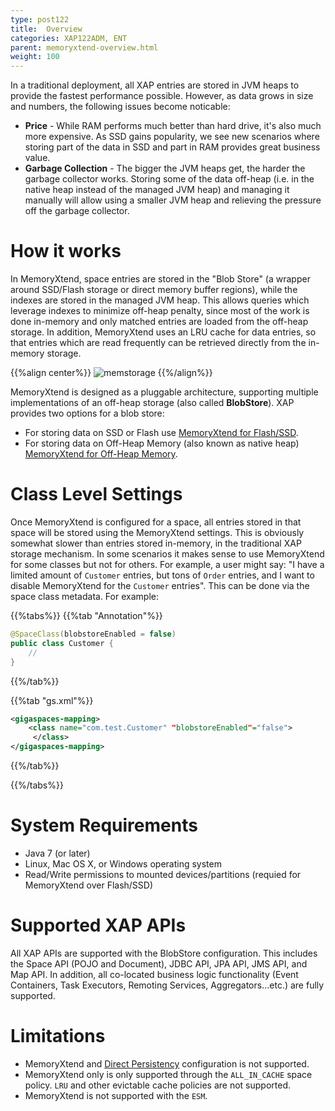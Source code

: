 ```yaml
---
type: post122
title:  Overview  
categories: XAP122ADM, ENT
parent: memoryxtend-overview.html
weight: 100
---
```


In a traditional deployment, all XAP entries are stored in JVM heaps to provide the fastest performance possible. However, as data grows in size and numbers, the following issues become noticable:

- **Price** - While RAM performs much better than hard drive, it's also much more expensive. As SSD gains popularity, we see new scenarios where storing part of the data in SSD and part in RAM provides great business value.
- **Garbage Collection** - The bigger the JVM heaps get, the harder the garbage collector works. Storing some of the data off-heap (i.e. in the native heap instead of the managed JVM heap) and managing it manually will allow using a smaller JVM heap and relieving the pressure off the garbage collector.

# How it works

In MemoryXtend, space entries are stored in the "Blob Store" (a wrapper around SSD/Flash storage or direct memory buffer regions), while the indexes are stored in the managed JVM heap. This allows queries which leverage indexes to minimize off-heap penalty, since most of the work is done in-memory and only matched entries are loaded from the off-heap storage. 
In addition, MemoryXtend uses an LRU cache for data entries, so that entries which are read frequently can be retrieved directly from the in-memory storage.


{{%align center%}}
![memstorage](/attachment_files/blobstore/xap-memoryxtend-howitworks.png)
{{%/align%}}

MemoryXtend is designed as a pluggable architecture, supporting multiple implementations of an off-heap storage (also called **BlobStore**). XAP provides two options for a blob store:

- For storing data on SSD or Flash use [MemoryXtend for Flash/SSD](./memoryxtend-rocksdb-ssd.html).
- For storing data on Off-Heap Memory (also known as native heap) [MemoryXtend for Off-Heap Memory](./memoryxtend-ohr.html).


# Class Level Settings

Once MemoryXtend is configured for a space, all entries stored in that space will be stored using the MemoryXtend settings. This is obviously somewhat slower than entries stored in-memory, in the traditional XAP storage mechanism. In some scenarios it makes sense to use MemoryXtend for some classes but not for others. For example, a user might say: "I have a limited amount of `Customer` entries, but tons of `Order` entries, and I want to disable MemoryXtend for the `Customer` entries". This can be done via the space class metadata. For example:

{{%tabs%}}
{{%tab "Annotation"%}}

```java
@SpaceClass(blobstoreEnabled = false)
public class Customer {
    //
}
```

{{%/tab%}}

{{%tab "gs.xml"%}}
```xml
<gigaspaces-mapping>
    <class name="com.test.Customer" "blobstoreEnabled"="false">
     </class>
</gigaspaces-mapping>
```
{{%/tab%}}

{{%/tabs%}}



# System Requirements
- Java 7 (or later)
- Linux, Mac OS X, or Windows operating system
- Read/Write permissions to mounted devices/partitions (requied for MemoryXtend over Flash/SSD)



# Supported XAP APIs

All XAP APIs are supported with the BlobStore configuration. This includes the Space API (POJO and Document), JDBC API, JPA API, JMS API, and Map API. In addition, all co-located business logic functionality (Event Containers, Task Executors, Remoting Services, Aggregators...etc.) are fully supported. 


# Limitations
- MemoryXtend and [Direct Persistency]({{%currentjavaurl%}}/direct-persistency.html) configuration is not supported.
- MemoryXtend only is only supported through the `ALL_IN_CACHE` space policy. `LRU` and other evictable cache policies are not supported. 
- MemoryXtend is not supported with the `ESM`.


